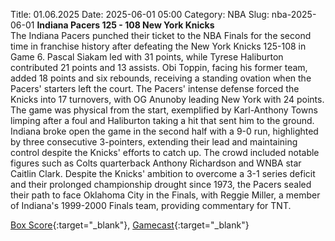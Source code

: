 Title: 01.06.2025
Date: 2025-06-01 05:00
Category: NBA 
Slug: nba-2025-06-01 
**Indiana Pacers 125 - 108 New York Knicks**  
The Indiana Pacers punched their ticket to the NBA Finals for the second time in franchise history after defeating the New York Knicks 125-108 in Game 6. Pascal Siakam led with 31 points, while Tyrese Haliburton contributed 21 points and 13 assists. Obi Toppin, facing his former team, added 18 points and six rebounds, receiving a standing ovation when the Pacers' starters left the court. The Pacers' intense defense forced the Knicks into 17 turnovers, with OG Anunoby leading New York with 24 points. The game was physical from the start, exemplified by Karl-Anthony Towns limping after a foul and Haliburton taking a hit that sent him to the ground. Indiana broke open the game in the second half with a 9-0 run, highlighted by three consecutive 3-pointers, extending their lead and maintaining control despite the Knicks' efforts to catch up. The crowd included notable figures such as Colts quarterback Anthony Richardson and WNBA star Caitlin Clark. Despite the Knicks' ambition to overcome a 3-1 series deficit and their prolonged championship drought since 1973, the Pacers sealed their path to face Oklahoma City in the Finals, with Reggie Miller, a member of Indiana's 1999-2000 Finals team, providing commentary for TNT. 

[Box Score](/game/nyk-vs-ind-0042400306/box-score){:target="_blank"}, [Gamecast](/game/nyk-vs-ind-0042400306){:target="_blank"}<br>


